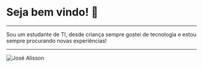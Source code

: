 # Seja bem vindo! 👋
<hr/>
  Sou um estudante de TI, desde criança sempre gostei de tecnologia e estou sempre procurando novas experiências!
<hr/>

![José Alisson](https://github-readme-stats.vercel.app/api?username=joseAllisson&show_icons=true&theme=tokyonight)



